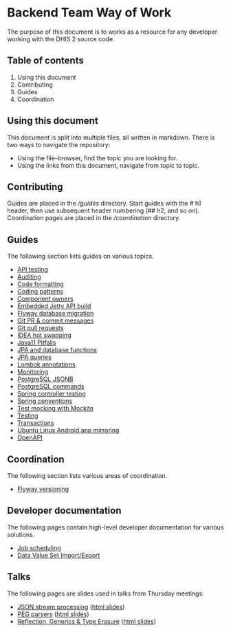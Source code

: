 # Backend Team Way of Work

The purpose of this document is to works as a resource for any developer working with the DHIS 2 source code.

## Table of contents

1. Using this document
2. Contributing
3. Guides
3. Coordination

## Using this document

This document is split into multiple files, all written in markdown. There is two ways to navigate the repository:

* Using the file-browser, find the topic you are looking for.
* Using the links from this document, navigate from topic to topic.

## Contributing

Guides are placed in the _/guides_ directory. Start guides with the \# h1 header, then use subsequent header numbering (\## h2, and so on). Coordination pages are placed in the _/coordination_ directory.

## Guides

The following section lists guides on various topics.

* [API testing](guides/api_testing.md)
* [Auditing](guides/auditing.md)
* [Code formatting](guides/code_formatting.md)
* [Coding patterns](guides/preferred_patterns.md)
* [Component owners](guides/component_owners.md)
* [Embedded Jetty API build](guides/embedded_jetty.md)
* [Flyway database migration](guides/flyway_db_migration.md)
* [Git PR & commit messages](guides/git_commit_messages.md)
* [Git pull requests](guides/git_pull_requests.md)
* [IDEA hot swapping](guides/idea_hot_swapping.md)
* [Java11 Pitfalls](guides/java11_pitfalls.md)
* [JPA and database functions](guides/jpa_database_functions.md)
* [JPA queries](guides/jpa_api.md)
* [Lombok annotations](guides/lombok.md)
* [Monitoring](guides/monitoring.md)
* [PostgreSQL JSONB](guides/postgres_jsonb.md)
* [PostgreSQL commands](guides/postgresql_commands.md)
* [Spring controller testing](guides/spring_controller_testing.md)
* [Spring conventions](guides/spring_conventions.md)
* [Test mocking with Mockito](guides/test_mocking.md)
* [Testing](guides/testing.md)
* [Transactions](guides/transactions.md)
* [Ubuntu Linux Android app mirroring](guides/ubuntu_android_app_mirroring.md) 
* [OpenAPI](guides/open_api.md)

## Coordination

The following section lists various areas of coordination.

* [Flyway versioning](coordination/flyway_versioning.md)

## Developer documentation

The following pages contain high-level developer documentation for various solutions.

* [Job scheduling](docs/job_scheduling.md)
* [Data Value Set Import/Export](docs/datavalueset.md)

## Talks

The following pages are slides used in talks from Thursday meetings:

* [JSON stream processing](talks/json_stream_processing.md) ([html slides](talks/json_stream_processing.html))
* [PEG parsers](talks/peg_parsers.md) ([html slides](talks/peg_parsers.html))
* [Reflection, Generics & Type Erasure](talks/generics.md) ([html slides](talks/generics.html))
